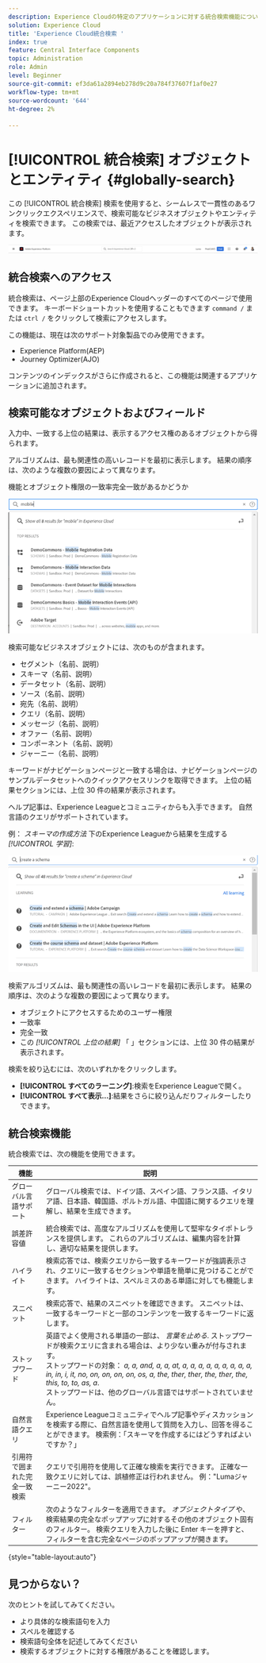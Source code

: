```yaml
---
description: Experience Cloudの特定のアプリケーションに対する統合検索機能について説明します。
solution: Experience Cloud
title: 'Experience Cloud統合検索 '
index: true
feature: Central Interface Components
topic: Administration
role: Admin
level: Beginner
source-git-commit: ef3da61a2894eb278d9c20a784f37607f1af0e27
workflow-type: tm+mt
source-wordcount: '644'
ht-degree: 2%

---
```



# [!UICONTROL 統合検索] オブジェクトとエンティティ {#globally-search}

この [!UICONTROL 統合検索] 検索を使用すると、シームレスで一貫性のあるワンクリックエクスペリエンスで、検索可能なビジネスオブジェクトやエンティティを検索できます。 この検索では、最近アクセスしたオブジェクトが表示されます。

![オブジェクトとエンティティのグローバル検索](assets/platform-search.png)

## 統合検索へのアクセス

統合検索は、ページ上部のExperience Cloudヘッダーのすべてのページで使用できます。 キーボードショートカットを使用することもできます `command /` または `ctrl /` をクリックして検索にアクセスします。

この機能は、現在は次のサポート対象製品でのみ使用できます。

* Experience Platform(AEP)
* Journey Optimizer(AJO)

コンテンツのインデックスがさらに作成されると、この機能は関連するアプリケーションに追加されます。

## 検索可能なオブジェクトおよびフィールド

入力中、一致する上位の結果は、表示するアクセス権のあるオブジェクトから得られます。

アルゴリズムは、最も関連性の高いレコードを最初に表示します。 結果の順序は、次のような複数の要因によって異なります。

機能とオブジェクト権限の一致率完全一致があるかどうか

![統合検索Experience Cloud](assets/unified-search-results.png)

検索可能なビジネスオブジェクトには、次のものが含まれます。

* セグメント（名前、説明）
* スキーマ（名前、説明）
* データセット（名前、説明）
* ソース（名前、説明）
* 宛先（名前、説明）
* クエリ（名前、説明）
* メッセージ（名前、説明）
* オファー（名前、説明）
* コンポーネント（名前、説明）
* ジャーニー（名前、説明）

キーワードがナビゲーションページと一致する場合は、ナビゲーションページのサンプルデータセットへのクイックアクセスリンクを取得できます。 上位の結果セクションには、上位 30 件の結果が表示されます。

ヘルプ記事は、Experience Leagueとコミュニティからも入手できます。 自然言語のクエリがサポートされています。

例： _スキーマの作成方法_ 下のExperience Leagueから結果を生成する _[!UICONTROL 学習]_:

![統合検索のExperience Cloud](assets/unified-search-learning.png)

検索アルゴリズムは、最も関連性の高いレコードを最初に表示します。 結果の順序は、次のような複数の要因によって異なります。

* オブジェクトにアクセスするためのユーザー権限
* 一致率
* 完全一致
* この _[!UICONTROL 上位の結果]_ 「 」セクションには、上位 30 件の結果が表示されます。

検索を絞り込むには、次のいずれかをクリックします。

* **[!UICONTROL すべてのラーニング]**:検索をExperience Leagueで開く。
* **[!UICONTROL すべて表示…]**:結果をさらに絞り込んだりフィルターしたりできます。

## 統合検索機能

統合検索では、次の機能を使用できます。

| 機能 | 説明 |
| ------- | ------- |
| グローバル言語サポート | グローバル検索では、ドイツ語、スペイン語、フランス語、イタリア語、日本語、韓国語、ポルトガル語、中国語に関するクエリを理解し、結果を生成できます。 |
| 誤差許容値 | 統合検索では、高度なアルゴリズムを使用して堅牢なタイポトレランスを提供します。 これらのアルゴリズムは、編集内容を計算し、適切な結果を提供します。 |
| ハイライト | 検索応答では、検索クエリから一致するキーワードが強調表示され、クエリに一致するセクションや単語を簡単に見つけることができます。 ハイライトは、スペルミスのある単語に対しても機能します。 |
| スニペット | 検索応答で、結果のスニペットを確認できます。 スニペットは、一致するキーワードと一部のコンテンツを一致するキーワードに返します。 |
| ストップワード | 英語でよく使用される単語の一部は、 _言葉を止める_. ストップワードが検索クエリに含まれる場合は、より少ない重みが付与されます。 <br>ストップワードの対象： _a, a, and, a, a, at, a, a, a, a, a, a, a, a, a, in, in, i, it, no, on, on, on, on, os, a, the, ther, ther, the, ther, the, this, to, to, as, a_. <br>ストップワードは、他のグローバル言語ではサポートされていません。 |
| 自然言語クエリ | Experience Leagueコミュニティでヘルプ記事やディスカッションを検索する際に、自然言語を使用して質問を入力し、回答を得ることができます。 検索例：「スキーマを作成するにはどうすればよいですか？」 |
| 引用符で囲まれた完全一致検索 | クエリで引用符を使用して正確な検索を実行できます。 正確な一致クエリに対しては、誤植修正は行われません。 例：&quot;Lumaジャーニー2022&quot;。 |
| フィルター | 次のようなフィルターを適用できます。 _オブジェクトタイプ_ や、検索結果の完全なポップアップに対するその他のオブジェクト固有のフィルター。 検索クエリを入力した後に Enter キーを押すと、フィルターを含む完全なページのポップアップが開きます。 |

{style=&quot;table-layout:auto&quot;}

## 見つからない？

次のヒントを試してみてください。

* より具体的な検索語句を入力
* スペルを確認する
* 検索語句全体を記述してみてください
* 検索するオブジェクトに対する権限があることを確認します。











